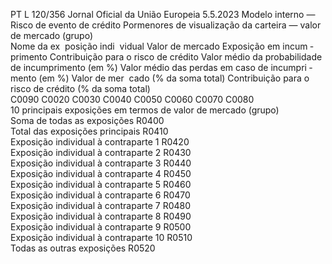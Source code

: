PT  L 120/356 Jornal Oficial da União Europeia 5.5.2023
 Modelo interno — Risco de evento de crédito Pormenores de visualização da carteira — valor de mercado (grupo)  
Nome da ex ­
posição indi ­
vidual  Valor de 
mercado  Exposição 
em incum ­
primento  Contribuição 
para o risco de 
crédito  Valor médio da 
probabilidade de 
incumprimento 
(em %)  Valor médio das 
perdas em caso 
de incumpri ­
mento (em %)  Valor de mer ­
cado (% da soma 
total)  Contribuição 
para o risco de 
crédito (% da 
soma total)  
C0090  C0020  C0030  C0040  C0050  C0060  C0070  C0080  
10 principais exposições em termos 
de valor de mercado (grupo)  
Soma de todas as exposições  R0400  
Total das exposições principais  R0410  
Exposição individual à contraparte 
1 R0420  
Exposição individual à contraparte 
2 R0430  
Exposição individual à contraparte 
3 R0440  
Exposição individual à contraparte 
4 R0450  
Exposição individual à contraparte 
5 R0460  
Exposição individual à contraparte 
6 R0470  
Exposição individual à contraparte 
7 R0480  
Exposição individual à contraparte 
8 R0490  
Exposição individual à contraparte 
9 R0500  
Exposição individual à contraparte 
10  R0510  
Todas as outras exposições  R0520